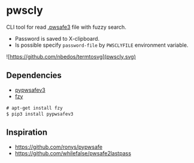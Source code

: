 # pwscly

CLI tool for read [.pwsafe3](https://pwsafe.org/) file with fuzzy search.

* Password is saved to X-clipboard.
* Is possible specify `password-file` by `PWSCLYFILE` environment variable.

![https://github.com/nbedos/termtosvg](pwscly.svg)

## Dependencies

* [pypwsafev3](https://github.com/voytecPL/pypwsafev3)
* [fzy](https://github.com/jhawthorn/fzy)

```
# apt-get install fzy
$ pip3 install pypwsafev3

```

## Inspiration

* <https://github.com/ronys/pypwsafe>
* <https://github.com/whilefalse/pwsafe2lastpass>



